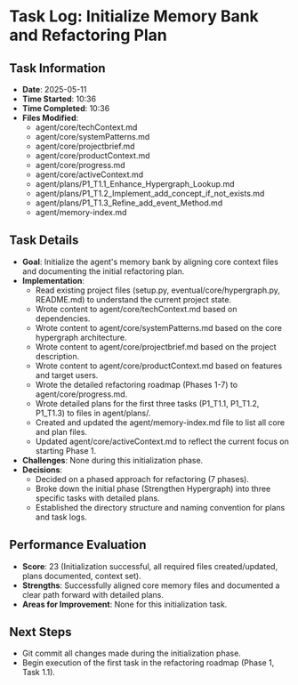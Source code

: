 # Task Log: Initialize Memory Bank and Refactoring Plan

## Task Information
- **Date**: 2025-05-11
- **Time Started**: 10:36
- **Time Completed**: 10:36
- **Files Modified**:
    - agent/core/techContext.md
    - agent/core/systemPatterns.md
    - agent/core/projectbrief.md
    - agent/core/productContext.md
    - agent/core/progress.md
    - agent/core/activeContext.md
    - agent/plans/P1_T1.1_Enhance_Hypergraph_Lookup.md
    - agent/plans/P1_T1.2_Implement_add_concept_if_not_exists.md
    - agent/plans/P1_T1.3_Refine_add_event_Method.md
    - agent/memory-index.md

## Task Details
- **Goal**: Initialize the agent's memory bank by aligning core context files and documenting the initial refactoring plan.
- **Implementation**:
    - Read existing project files (setup.py, eventual/core/hypergraph.py, README.md) to understand the current project state.
    - Wrote content to agent/core/techContext.md based on dependencies.
    - Wrote content to agent/core/systemPatterns.md based on the core hypergraph architecture.
    - Wrote content to agent/core/projectbrief.md based on the project description.
    - Wrote content to agent/core/productContext.md based on features and target users.
    - Wrote the detailed refactoring roadmap (Phases 1-7) to agent/core/progress.md.
    - Wrote detailed plans for the first three tasks (P1_T1.1, P1_T1.2, P1_T1.3) to files in agent/plans/.
    - Created and updated the agent/memory-index.md file to list all core and plan files.
    - Updated agent/core/activeContext.md to reflect the current focus on starting Phase 1.
- **Challenges**: None during this initialization phase.
- **Decisions**:
    - Decided on a phased approach for refactoring (7 phases).
    - Broke down the initial phase (Strengthen Hypergraph) into three specific tasks with detailed plans.
    - Established the directory structure and naming convention for plans and task logs.

## Performance Evaluation
- **Score**: 23 (Initialization successful, all required files created/updated, plans documented, context set).
- **Strengths**: Successfully aligned core memory files and documented a clear path forward with detailed plans.
- **Areas for Improvement**: None for this initialization task.

## Next Steps
- Git commit all changes made during the initialization phase.
- Begin execution of the first task in the refactoring roadmap (Phase 1, Task 1.1).
